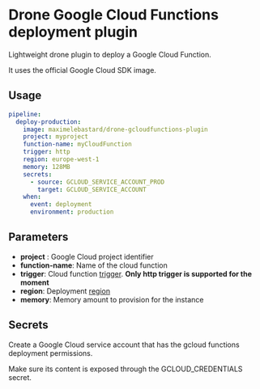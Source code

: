 # Drone Google Cloud Functions deployment plugin

Lightweight drone plugin to deploy a Google Cloud Function.

It uses the official Google Cloud SDK image.

## Usage

```yaml
pipeline:
  deploy-production:
    image: maximelebastard/drone-gcloudfunctions-plugin
    project: myproject
    function-name: myCloudFunction
    trigger: http
    region: europe-west-1
    memory: 128MB
    secrets:
      - source: GCLOUD_SERVICE_ACCOUNT_PROD
        target: GCLOUD_SERVICE_ACCOUNT
    when:
      event: deployment
      environment: production
```


## Parameters

* **project** : Google Cloud project identifier
* **function-name**: Name of the cloud function
* **trigger**: Cloud function [trigger](https://cloud.google.com/functions/docs/concepts/events-triggers). **Only http trigger is supported for the moment**
* **region**: Deployment [region](https://cloud.google.com/compute/docs/regions-zones/)
*  **memory**: Memory amount to provision for the instance


## Secrets

Create a Google Cloud service account that has the gcloud functions deployment permissions.

Make sure its content is exposed through the GCLOUD_CREDENTIALS secret.